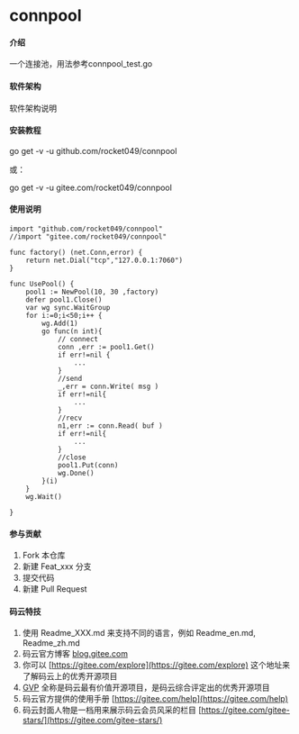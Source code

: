# connpool

#### 介绍
一个连接池，用法参考connpool_test.go

#### 软件架构
软件架构说明


#### 安装教程

go get -v -u github.com/rocket049/connpool

或：

go get -v -u gitee.com/rocket049/connpool

#### 使用说明

```
import "github.com/rocket049/connpool"
//import "gitee.com/rocket049/connpool"

func factory() (net.Conn,error) {
	return net.Dial("tcp","127.0.0.1:7060")
}

func UsePool() {
	pool1 := NewPool(10, 30 ,factory)
	defer pool1.Close()
	var wg sync.WaitGroup
	for i:=0;i<50;i++ {
		wg.Add(1)
		go func(n int){
		    // connect
			conn ,err := pool1.Get()
			if err!=nil {
				...
			}
			//send
			_,err = conn.Write( msg )
			if err!=nil{
				...
			}
			//recv
			n1,err := conn.Read( buf )
			if err!=nil{
				...
			}
			//close
			pool1.Put(conn)
			wg.Done()
		}(i)
	}
	wg.Wait()

}
```

#### 参与贡献

1. Fork 本仓库
2. 新建 Feat_xxx 分支
3. 提交代码
4. 新建 Pull Request


#### 码云特技

1. 使用 Readme\_XXX.md 来支持不同的语言，例如 Readme\_en.md, Readme\_zh.md
2. 码云官方博客 [blog.gitee.com](https://blog.gitee.com)
3. 你可以 [https://gitee.com/explore](https://gitee.com/explore) 这个地址来了解码云上的优秀开源项目
4. [GVP](https://gitee.com/gvp) 全称是码云最有价值开源项目，是码云综合评定出的优秀开源项目
5. 码云官方提供的使用手册 [https://gitee.com/help](https://gitee.com/help)
6. 码云封面人物是一档用来展示码云会员风采的栏目 [https://gitee.com/gitee-stars/](https://gitee.com/gitee-stars/)
